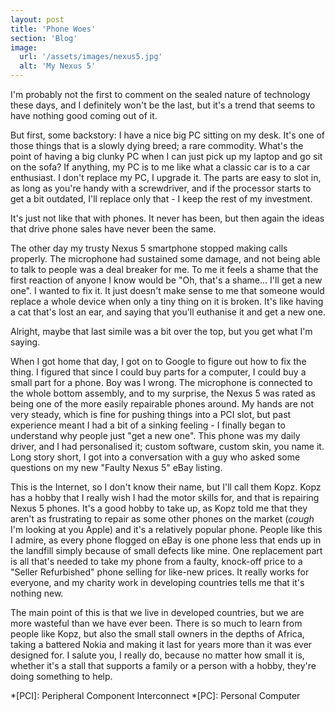 ```yaml
---
layout: post
title: 'Phone Woes'
section: 'Blog'
image: 
  url: '/assets/images/nexus5.jpg'
  alt: 'My Nexus 5'
---
```


I'm probably not the first to comment on the sealed nature of technology these days, and I definitely won't be the last, but it's a trend that seems to have nothing good coming out of it.<!--more-->

But first, some backstory: I have a nice big PC sitting on my desk. It's one of those things that is a slowly dying breed; a rare commodity. What's the point of having a big clunky PC when I can just pick up my laptop and go sit on the sofa? If anything, my PC is to me like what a classic car is to a car enthusiast. I don't replace my PC, I upgrade it. The parts are easy to slot in, as long as you're handy with a screwdriver, and if the processor starts to get a bit outdated, I'll replace only that - I keep the rest of my investment.

It's just not like that with phones. It never has been, but then again the ideas that drive phone sales have never been the same.

The other day my trusty Nexus 5 smartphone stopped making calls properly. The microphone had sustained some damage, and not being able to talk to people was a deal breaker for me. To me it feels a shame that the first reaction of anyone I know would be "Oh, that's a shame... I'll get a new one". I wanted to fix it. It just doesn't make sense to me that someone would replace a whole device when only a tiny thing on it is broken. It's like having a cat that's lost an ear, and saying that you'll euthanise it and get a new one.

Alright, maybe that last simile was a bit over the top, but you get what I'm saying.

When I got home that day, I got on to Google to figure out how to fix the thing. I figured that since I could buy parts for a computer, I could buy a small part for a phone. Boy was I wrong. The microphone is connected to the whole bottom assembly, and to my surprise, the Nexus 5 was rated as being one of the more easily repairable phones around. My hands are not very steady, which is fine for pushing things into a PCI slot, but past experience meant I had a bit of a sinking feeling - I finally began to understand why people just "get a new one". This phone was my daily driver, and I had personalised it; custom software, custom skin, you name it. Long story short, I got into a conversation with a guy who asked some questions on my new "Faulty Nexus 5" eBay listing.

This is the Internet, so I don't know their name, but I'll call them Kopz. Kopz has a hobby that I really wish I had the motor skills for, and that is repairing Nexus 5 phones. It's a good hobby to take up, as Kopz told me that they aren't as frustrating to repair as some other phones on the market (*cough* I'm looking at you Apple) and it's a relatively popular phone. People like this I admire, as every phone flogged on eBay is one phone less that ends up in the landfill simply because of small defects like mine. One replacement part is all that's needed to take my phone from a faulty, knock-off price to a "Seller Refurbished" phone selling for like-new prices. It really works for everyone, and my charity work in developing countries tells me that it's nothing new.

The main point of this is that we live in developed countries, but we are more wasteful than we have ever been. There is so much to learn from people like Kopz, but also the small stall owners in the depths of Africa, taking a battered Nokia and making it last for years more than it was ever designed for. I salute you, I really do, because no matter how small it is, whether it's a stall that supports a family or a person with a hobby, they're doing something to help.


*[PCI]: Peripheral Component Interconnect
*[PC]: Personal Computer
